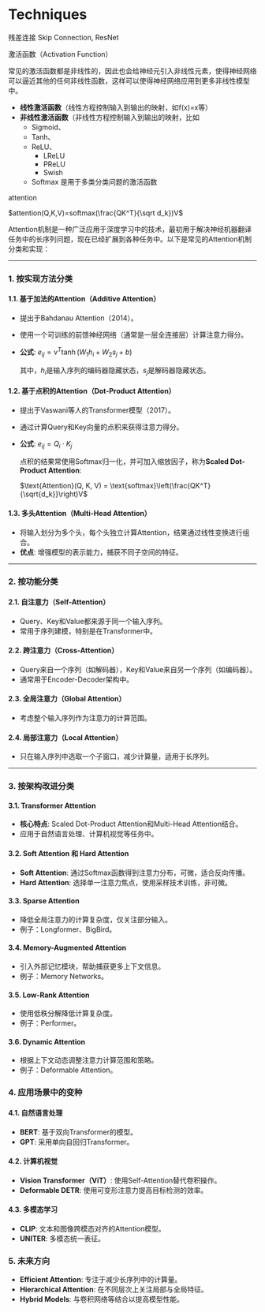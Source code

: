 # Techniques

残差连接 Skip Connection, ResNet

激活函数（Activation Function）

常见的激活函数都是非线性的，因此也会给神经元引入非线性元素，使得神经网络可以逼近其他的任何非线性函数，这样可以使得神经网络应用到更多非线性模型中。

- **线性激活函数**（线性方程控制输入到输出的映射，如f(x)=x等）
- **非线性激活函数**（非线性方程控制输入到输出的映射，比如
  - Sigmoid、
  - Tanh、
  - ReLU、
    - LReLU
    - PReLU
    - Swish
  - Softmax 是用于多类分类问题的激活函数

attention

$attention(Q,K,V)=softmax(\frac{QK^T}{\sqrt d_k})V$

Attention机制是一种广泛应用于深度学习中的技术，最初用于解决神经机器翻译任务中的长序列问题，现在已经扩展到各种任务中。以下是常见的Attention机制分类和实现：

------

### **1. 按实现方法分类**

#### **1.1. 基于加法的Attention（Additive Attention）**

- 提出于Bahdanau Attention（2014）。

- 使用一个可训练的前馈神经网络（通常是一层全连接层）计算注意力得分。

- **公式**: $e_{ij} = \text{v}^T \tanh(W_1 h_i + W_2 s_j + b)$ 

  其中，$h_i$是输入序列的编码器隐藏状态，$s_j$是解码器隐藏状态。

#### **1.2. 基于点积的Attention（Dot-Product Attention）**

- 提出于Vaswani等人的Transformer模型（2017）。

- 通过计算Query和Key向量的点积来获得注意力得分。

- **公式**: $e_{ij} = Q_i \cdot K_j$ 

  点积的结果常使用Softmax归一化，并可加入缩放因子，称为**Scaled Dot-Product Attention**: 

  $\text{Attention}(Q, K, V) = \text{softmax}\left(\frac{QK^T}{\sqrt{d_k}}\right)V$

#### **1.3. 多头Attention（Multi-Head Attention）**

- 将输入划分为多个头，每个头独立计算Attention，结果通过线性变换进行组合。
- **优点**: 增强模型的表示能力，捕获不同子空间的特征。

------

### **2. 按功能分类**

#### **2.1. 自注意力（Self-Attention）**

- Query、Key和Value都来源于同一个输入序列。
- 常用于序列建模，特别是在Transformer中。

#### **2.2. 跨注意力（Cross-Attention）**

- Query来自一个序列（如解码器），Key和Value来自另一个序列（如编码器）。
- 通常用于Encoder-Decoder架构中。

#### **2.3. 全局注意力（Global Attention）**

- 考虑整个输入序列作为注意力的计算范围。

#### **2.4. 局部注意力（Local Attention）**

- 只在输入序列中选取一个子窗口，减少计算量，适用于长序列。

------

### **3. 按架构改进分类**

#### **3.1. Transformer Attention**

- **核心特点**: Scaled Dot-Product Attention和Multi-Head Attention结合。
- 应用于自然语言处理、计算机视觉等任务中。

#### **3.2. Soft Attention 和 Hard Attention**

- **Soft Attention**: 通过Softmax函数得到注意力分布，可微，适合反向传播。
- **Hard Attention**: 选择单一注意力焦点，使用采样技术训练，非可微。

#### **3.3. Sparse Attention**

- 降低全局注意力的计算复杂度，仅关注部分输入。
- 例子：Longformer、BigBird。

#### **3.4. Memory-Augmented Attention**

- 引入外部记忆模块，帮助捕获更多上下文信息。
- 例子：Memory Networks。

#### **3.5. Low-Rank Attention**

- 使用低秩分解降低计算复杂度。
- 例子：Performer。

#### **3.6. Dynamic Attention**

- 根据上下文动态调整注意力计算范围和策略。
- 例子：Deformable Attention。

### **4. 应用场景中的变种**

#### **4.1. 自然语言处理**

- **BERT**: 基于双向Transformer的模型。
- **GPT**: 采用单向自回归Transformer。

#### **4.2. 计算机视觉**

- **Vision Transformer（ViT）**: 使用Self-Attention替代卷积操作。
- **Deformable DETR**: 使用可变形注意力提高目标检测的效率。

#### **4.3. 多模态学习**

- **CLIP**: 文本和图像跨模态对齐的Attention模型。
- **UNITER**: 多模态统一表征。

### **5. 未来方向**

- **Efficient Attention**: 专注于减少长序列中的计算量。
- **Hierarchical Attention**: 在不同层次上关注局部与全局特征。
- **Hybrid Models**: 与卷积网络等结合以提高模型性能。
